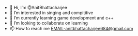 - 👋 Hi, I’m @AnitBhattacharjee
- 👀 I’m interested in singing and compititive
- 🌱 I’m currently learning game development and c++
- 💞️ I’m looking to collaborate on learning
- 📫 How to reach me EMAIL-anitbhattacharjee684@gmail.com

<!---
AnitBhattacharjee/AnitBhattacharjee is a ✨ special ✨ repository because its `README.md` (this file) appears on your GitHub profile.
You can click the Preview link to take a look at your changes.
--->
